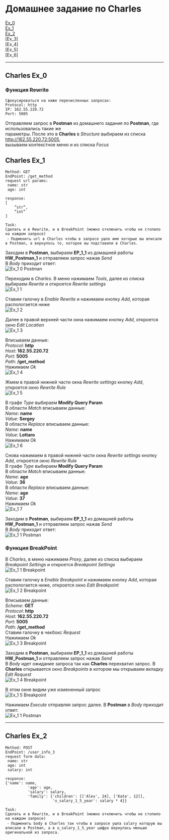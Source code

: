 # Домашнее задание по Charles  
  
[Ex_0](#0)  
[Ex_1](#1)  
[Ex_2](#2)  
[Ex_3]  
[Ex_4]  
[Ex_5]  
[Ex_6]  
  
  ***  
  
## **Charles Ex_0**<a name="0"><a>
### Функция **Rewrite**
```
Сфокусироваться на ниже перечисленных запросах:  
Protocol: http  
IP: 162.55.220.72  
Port: 5005  
```  
Отправляем запрос в **Postman** из домашнего задания по **Postman**, где использовались такие же  
параметры. После это в **Charles** в *Structure* выбираем из списка http://162.55.220.72:5005,  
вызываем контекстное меню и из списка *Focus*  
  
## **Charles Ex_1**<a name="1"><a>  
```  
Method: GET
EndPoint: /get_method
request url params: 
 name: str
 age: int

response: 
[
    “str”,
    “int”
]

Task:
Сделать и в Rewrite, и в BreakPoint (можно отключить чтобы не стопило на каждом запросе)
 ⁃ Подменить url в Charles чтобы в запросе ушло имя которые вы вписали в Postman, а вернулось то, которое вы подставили в Charles.
```
Заходим в **Postman**, выбираем **EP_1_1** из домашней работы **HW_Postman_1** и отправляем запрос нажав *Send*  
В *Body* приходит ответ:  
![Ex_1 0 Postman](https://user-images.githubusercontent.com/51506930/180841877-28d57eff-34e9-45df-b469-68ad17bdcff9.jpg)  
  
Переходим в *Charles*. В меню нажимаем *Tools*, далее из списка выбираем *Rewrite* и откроется *Rewrite settings*  
![Ex_1 1](https://user-images.githubusercontent.com/51506930/180850847-6885bfab-4bb0-4ec4-90b7-7ae9efade953.jpg)  
  
Ставим галочку в *Enable Rewrite* и нажимаем кнопку *Add*, которая распологается ниже  
![Ex_1 2](https://user-images.githubusercontent.com/51506930/180829543-7c61cc77-3f83-4f9e-8a44-12c7dfdae7bd.jpg)  
  
Далее в правой верхней части окна нажимаем кнопку *Add*, откроется окно *Edit Location*  
![Ex_1 3](https://user-images.githubusercontent.com/51506930/180830812-853b2193-e4eb-414e-a546-92217d8ed553.jpg)  
  
Вписываем данные:  
*Protocol*: **http**  
*Host*: **162.55.220.72**  
*Port*: **5005**  
*Path*: **/get_method**  
 Нажимаем *Ok*  
![Ex_1 4](https://user-images.githubusercontent.com/51506930/180830942-d4c13bab-8052-4c0a-8e85-b089b8349790.jpg)  
  
Жмем в правой нижней части окна *Rewrite settings* кнопку *Add*, откроется окно *Rewrite Rule*  
![Ex_1 5](https://user-images.githubusercontent.com/51506930/180831686-7bfe72a9-8863-410a-9796-2536975baf10.jpg)  
  
В графе *Type* выбираем **Modify Query Param**  
В области *Match* вписываем данные:  
  *Name*: **name**  
  *Value*: **Sergey**  
В области *Replace* вписываем данные:  
  *Name*: **name**  
  *Value*: **Lottaro**  
Нажимаем *Ok*  
![Ex_1 6](https://user-images.githubusercontent.com/51506930/180852862-eb398e58-2cb0-4b86-a06e-09eb8948d493.jpg)  
   
Снова нажимаем в правой нижней части окна *Rewrite settings* кнопку *Add*, откроется окно *Rewrite Rule*  
В графе *Type* выбираем **Modify Query Param**  
В области *Match* вписываем данные:  
  *Name*: **age**  
  *Value*: **36**  
В области *Replace* вписываем данные:  
  *Name*: **age**  
  *Value*: **37**  
Нажимаем *Ok*  
![Ex_1 7](https://user-images.githubusercontent.com/51506930/180852934-dd014126-714a-4119-a452-389190aaf709.jpg)  
  
Заходим в **Postman**, выбираем **EP_1_1** из домашней работы **HW_Postman_1** и отправляем запрос нажав *Send*  
В *Body* приходит ответ:  
![Ex_1 1 Postman](https://user-images.githubusercontent.com/51506930/180853053-0c7eb71e-5f1a-4325-a1f2-9c53f642c54e.jpg)  
  
### Функция **BreakPoint**
В *Charles*, в меню нажимаем *Proxy*, далее из списка выбираем *Breakpoint Settings* и откроется *Breakpoint Settings*  
![Ex_1 1 Breakpoint](https://user-images.githubusercontent.com/51506930/180837332-2fc138de-0926-48cd-aafc-aff63ca12a6b.jpg)  
  
Ставим галочку в *Enable Breakpoint* и нажимаем кнопку *Add*, которая распологается ниже, откроется окно *Edit Breakpoint*  
![Ex_1 2 Breakpoint](https://user-images.githubusercontent.com/51506930/180837938-70a2b17f-ccbd-4588-bde4-1b8bc8002508.jpg)  
  
Вписываем данные:  
*Scheme*: **GET**  
*Protocol*: **http**  
*Host*: **162.55.220.72**  
*Port*: **5005**  
*Path*: **/get_method**  
Ставим галочку в чекбокс *Request*  
 Нажимаем *Ok*  
![Ex_1 3 Breakpoint](https://user-images.githubusercontent.com/51506930/180839158-397dfcf4-fb57-43e3-91d0-70af1315f74c.jpg)  
  
Заходим в **Postman**, выбираем **EP_1_1** из домашней работы **HW_Postman_1** и отправляем запрос нажав *Send*  
В *Body* идет ожидание запроса так как **Charles** перехватил запрос. В **Charles** открывается окно *Breakpoints* в котором мы открываем вкладку *Edit Request*  
![Ex_1 4 Breakpoint](https://user-images.githubusercontent.com/51506930/180840024-a6891902-56ac-4448-8373-dd09bd8a9cea.jpg)  
  
В этом окне видим уже измененный запрос  
![Ex_1 5 Breakpoint](https://user-images.githubusercontent.com/51506930/180840316-5cbcc93f-f29d-461a-802f-22d9439db18e.jpg)  
  
Нажимаем *Execute* отправляя запрос далее. В **Postman** в *Body* приходит ответ:  
![Ex_1 1 Postman](https://user-images.githubusercontent.com/51506930/180841451-a850cbbe-9f1e-4971-b55d-26023be529d5.jpg)  

  ***  
  
## **Charles Ex_2**<a name="2"><a>  
```
Method: POST
EndPoint: /user_info_3
request form data: 
 name: str
 age: int
 salary: int

response: 
{'name': name,
          'age': age,
          'salary': salary,
          'family': {'children': [['Alex', 24], ['Kate', 12]],
                     'u_salary_1_5_year': salary * 4}}

Task:
Сделать и в Rewrite, и в BreakPoint (можно отключить чтобы не стопило на каждом запросе)
 ⁃ Подменить body в Charles так чтобы в запросе ушла salary которую вы вписали в Postman, а в u_salary_1_5_year цифра вернулась меньше оригинальной из запроса.
```  
  
